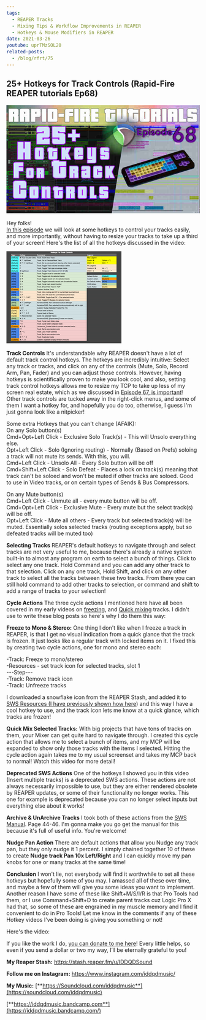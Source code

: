 ```yaml
---
tags:
  - REAPER Tracks
  - Mixing Tips & Workflow Improvements in REAPER
  - Hotkeys & Mouse Modifiers in REAPER
date: 2021-03-26
youtube: uprTMzSOL20
related-posts:
  - /blog/rfrt/75
---
```


## 25+ Hotkeys for Track Controls (Rapid-Fire REAPER tutorials Ep68)

![](/blog/rfrt/68/10.jpg)

Hey folks!  
 [In this episode](https://youtu.be/uprTMzSOL20) we will look at some hotkeys to control your tracks easily, and more importantly, without having to resize your tracks to take up a third of your screen! Here's the list of all the hotkeys discussed in the video:

![](/blog/rfrt/68/11.png)

**Track Controls**
It's understandable why REAPER doesn't have a lot of default track control hotkeys. The hotkeys are incredibly intuitive: Select any track or tracks, and click on any of the controls (Mute, Solo, Record Arm, Pan, Fader) and you can adjust those controls. However, having hotkeys is scientifically proven to make you look cool, and also, setting track control hotkeys allows me to resize my TCP to take up less of my screen real estate, which as we discussed in [Episode 67, is important](https://youtu.be/aqGtXK1EN0o)!  
 Other track controls are tucked away in the right-click menus, and some of them I want a hotkey for, and hopefully you do too, otherwise, I guess I'm just gonna look like a nitpicker!

Some extra Hotkeys that you can't change (AFAIK):  
On any Solo button(s)  
Cmd+Opt+Left Click - Exclusive Solo Track(s) - This will Unsolo everything else.  
Opt+Left Click - Solo (Ignoring routing) - Normally (Based on Prefs) soloing a track will not mute its sends. With this, you will.  
Cmd+Left Click - Unsolo All - Every Solo button will be off  
Cmd+Shift+Left Click - Solo Defeat - Places a lock on track(s) meaning that track can't be soloed and won't be muted if other tracks are soloed. Good to use in Video tracks, or on certain types of Sends & Bus Compressors.

On any Mute button(s)  
Cmd+Left Click - Unmute all - every mute button will be off.  
Cmd+Opt+Left Click - Exclusive Mute - Every mute but the select track(s) will be off.  
Opt+Left Click - Mute all others - Every track but selected track(s) will be muted. Essentially solos selected tracks (routing exceptions apply, but so defeated tracks will be muted too)

**Selecting Tracks**
REAPER's default hotkeys to navigate through and select tracks are not very useful to me, because there's already a native system built-in to almost any program on earth to select a bunch of things. Click to select any one track. Hold Command and you can add any other track to that selection. Click on any one track, Hold Shift, and click on any other track to select all the tracks between these two tracks. From there you can still hold command to add other tracks to selection, or command and shift to add a range of tracks to your selection!

**Cycle Actions**
The three cycle actions I mentioned here have all been covered in my early videos on [freezing](https://youtu.be/SwbcLZDccB0), and [Quick mixing](https://youtu.be/y2fQYIWtaTY) tracks. I didn't use to write these blog posts so here's why I do them this way:

**Freeze to Mono & Stereo:** One thing I don't like when I freeze a track in REAPER, is that I get no visual indication from a quick glance that the track is frozen. It just looks like a regular track with locked items on it. I fixed this by creating two cycle actions, one for mono and stereo each:

-Track: Freeze to mono/stereo  
-Resources - set track icon for selected tracks, slot 1  
---Step---  
-Track: Remove track icon  
-Track: Unfreeze tracks

I downloaded a snowflake icon from the REAPER Stash, and added it to [SWS Resources (I have previously shown how here](https://youtu.be/4SPfUPKZ4fE)) and this way I have a cool hotkey to use, and the track icon lets me know at a quick glance, which tracks are frozen!

**Quick Mix Selected Tracks:** With big projects that have tons of tracks on them, your Mixer can get quite hard to navigate through. I created this cycle action that allows me to select a bunch of items, and my MCP will be expanded to show only those tracks with the items I selected. Hitting the cycle action again takes me to my usual screenset and takes my MCP back to normal! Watch this video for more detail!

**Deprecated SWS Actions**
One of the hotkeys I showed you in this video (Insert multiple tracks) is a deprecated SWS actions. These actions are not always necessarily impossible to use, but they are either rendered obsolete by REAPER updates, or some of their functionality no longer works. This one for example is deprecated because you can no longer select inputs but everything else about it works!

**Archive & UnArchive Tracks**
I took both of these actions from the [SWS Manual](https://www.sws-extension.org/download/REAPERPlusSWS171.pdf). Page 44-46. I'm gonna make you go get the manual for this because it's full of useful info. You're welcome!

**Nudge Pan Action**
There are default actions that allow you Nudge any track pan, but they only nudge it 1 percent. I simply chained together 10 of these to create **Nudge track Pan 10x Left/Right** and I can quickly move my pan knobs for one or many tracks at the same time!

**Conclusion**
I won't lie, not everybody will find it worthwhile to set all these hotkeys but hopefully some of you may. I amassed all of these over time, and maybe a few of them will give you some ideas you want to implement. Another reason I have some of these like Shift+M/S/I/R is that Pro Tools had them, or I use Command+Shift+D to create parent tracks cuz Logic Pro X had that, so some of these are engrained in my muscle memory and I find it convenient to do in Pro Tools! Let me know in the comments if any of these Hotkey videos I've been doing is giving you something or not!

Here's the video:

<youtube id="uprTMzSOL20"></youtube>

If you like the work I do, [you can donate to me here](http://www.buymeacoffee.com/iddqdsound)! Every little helps, so even if you send a dollar or two my way, I’ll be eternally grateful to you!

**My Reaper Stash:** <https://stash.reaper.fm/u/IDDQDSound>

**Follow me on Instagram:** <https://www.instagram.com/iddqdmusic/>

**My Music:** [**https://Soundcloud.com/iddqdmusic**](https://soundcloud.com/iddqdmusic)

[ ](https://soundcloud.com/iddqdmusic) [**https://iddqdmusic.bandcamp.com**](https://iddqdmusic.bandcamp.com/)